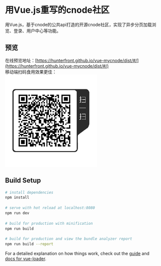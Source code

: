 # 用Vue.js重写的cnode社区
用Vue.js，基于cnode的公共api打造的开源cnode社区，实现了异步分页加载浏览、登录、用户中心等功能。
## 预览
在线预览地址：[https://hunterfront.github.io/vue-mycnode/dist/#/](https://hunterfront.github.io/vue-mycnode/dist/#/)
<br>
移动端扫码食用效果更佳：   
![](./static/image/readme/shaoma.png)


## Build Setup

``` bash
# install dependencies
npm install

# serve with hot reload at localhost:8080
npm run dev

# build for production with minification
npm run build

# build for production and view the bundle analyzer report
npm run build --report
```

For a detailed explanation on how things work, check out the [guide](http://vuejs-templates.github.io/webpack/) and [docs for vue-loader](http://vuejs.github.io/vue-loader).
